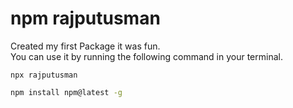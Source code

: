 # npm rajputusman
Created my first Package it was fun.  
You can use it by running the following command in your terminal.  
```
npx rajputusman  
```

  ```sh
  npm install npm@latest -g
  ```
